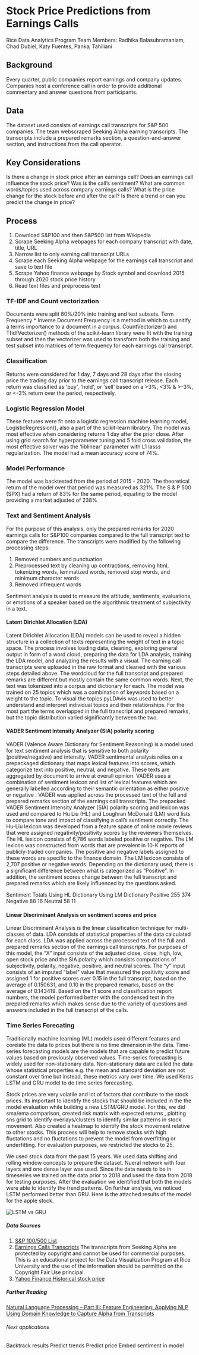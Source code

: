 # Stock Price Predictions from Earnings Calls

Rice Data Analytics Program
Team Members: Radhika Balasubramaniam, Chad Dubiel, Katy Fuentes, Pankaj Tahiliani

## Background 
Every quarter, public companies report earnings and company updates. Companies host a conference call in order to provide additional commentary and answer questions from participants. 

## Data 
The dataset used consists of earnings call transcripts for S&P 500 companies.
The team webscraped Seeking Alpha earning transcripts. The transcripts include a prepared remarks section, a question-and-answer section, and instructions from the call operator. 

## Key Considerations 
Is there a change in stock price after an earnings call?
Does an earnings call influence the stock price?
Was is the call’s sentiment? What are common words/topics used across company earnings calls?
What is the price change for the stock before and after the call? Is there a trend or can you predict the change in price?

## Process 
1. Download S&P100 and then S&P500 list from Wikipedia
2. Scrape Seeking Alpha webpages for each company transcript with date, title, URL
3. Narrow list to only earning call transcript URLs 
4. Scrape each Seeking Alpha webpage for the earnings call transcript and save to text file
5. Scrape Yahoo finance webpage by Stock symbol and download 2015 through 2020 stock price history
6. Read text files and preprocess text


### TF-IDF and Count vectorization 
Documents were split 80%/20% into training and test subsets. Term Frequency * Inverse Document Frequency is a method in which to quanitify a terms importance to a document in a corpus. CountVectorizer() and TfidfVectorizer() methods of the scikit-learn library were fit with the training subset and then the vectorizer was used to transform both the training and test subset into matrices of term frequency for each earnings call transcript. 

### Classification
Returns were considered for 1 day, 7 days and 28 days after the closing price the trading day prior to the earnings call transcript release. Each return was classified as 'buy', 'hold', or 'sell' based on a >3%, <3% & >-3%, or <-3% return over the period, respectively. 

### Logistic Regression Model
These features were fit onto a logistic regression machine learning model, LogisticRegression(), also a part of the scikit-learn librabry. The model was most effective when considering returns 1 day after the prior close. After using grid search for hyperparameter tuning and 5 fold cross validation, the most effective solver was the 'liblinear' parameter with L1 lasss regularization. The model had a mean accuracy score of 74%. 

### Model Performance
The model was backtested from the period of 2015 - 2020. The theoretical return of the model over that period was measured as 321%. The S & P 500 (SPX) had a return of 83% for the same period, equating to the model providing a market adjusted of 238%

### Text and Sentiment Analysis
For the purpose of this analysis, only the prepared remarks for 2020 earnings calls for S&P100 companies compared to the full transcript text to compare the difference.
The transcripts were modified by the following processing steps: 

1. Removed numbers and punctuation
2. Preprocessed text by cleaning up contractions, removing html, tokenizing words, lemmatized words, removed stop words, and minimum character words
3. Removed infrequent words

Sentiment analysis is used to measure the attitude, sentiments, evaluations, or emotions of a speaker based on the algorithmic treatment of subjectivity in a text.


#### Latent Dirichlet Allocation (LDA)
Latent Dirichlet Allocation (LDA) models can be used to reveal a hidden structure in a collection of texts representing the weight of text in a topic space. The process involves loading data, cleaning, exploring general output in form of a word cloud, preparing the data for LDA analysis, training the LDA model, and analyzing the results with a visual. The earning call transcripts were uploaded in the raw format and cleaned with the various steps detailed above.  The wordcloud for the full transcript and prepared remarks are different but mostly contain the same common words. Next, the text was tokenized into a corpus and dictionary for each. The model was trained on 25 topics which was a combination of keywords based on a weight to the topic. To visual the topics pyLDAvis was used to better understand and interpret individual topics and their relationships.  For the most part the terms overlapped in the full transcript and prepared remarks, but the topic distribution varied significantly between the two.
	
#### VADER Sentiment Intensity Analyzer (SIA) polarity scoring 
VADER (Valence Aware Dictionary for Sentiment Reasoning) is a model used for text sentiment analysis that is sensitive to both polarity (positive/negative) and intensity. VADER sentimental analysis relies on a prepackaged dictionary that maps lexical features into scores, which categorize text into positive, neutral, and negative. These texts are aggregated by document to arrive at overall opinion. VADER uses a combination of sentiment lexicon and list of lexical features which are generally labelled according to their semantic orientation as either positive or negative .
VADER was applied across the processed text of the full and prepared remarks section of the earnings call transcripts. The prepacked VADER Sentiment Intensity Analyzer (SIA) polarity scoring and lexicon was used and compared to Hu Liu  (HL) and Loughran McDonald   (LM) word lists to compare tone and impact of classifying a call’s sentiment correctly.    The Hu-Liu lexicon was developed from a feature space of online movie reviews that were assigned negativity/positivity scores by the reviewers themselves. The HL lexicon consists of 6,786 words labeled positive or negative. The LM lexicon was constructed from words that are prevalent in 10-K reports of publicly-traded companies. The positive and negative labels assigned to these words are specific to the finance domain. The LM lexicon consists of 2,707 positive or negative words. Depending on the dictionary used, there is a significant difference between what is categorized as “Positive”. In addition, the sentiment scores change between the full transcript and prepared remarks which are likely influenced by the questions asked.

Sentiment Totals	Using HL Dictionary	Using LM Dictionary
Positive 		255			374
Negative		88			16
Neutral			58			11


#### Linear Discriminant Analysis on sentiment scores and price
Linear Discriminant Analysis is the linear classification technique for multi-classes of data. LDA consists of statistical properties of the data calculated for each class. LDA was applied across the processed text of the full and prepared remarks section of the earnings call transcripts. For purposes of this model, the “X” input consists of the adjusted close, close, high, low, open stock price and the SIA polarity which consists computations of subjectivity, polarity, negative, positive, and neutral scores. The “y” input consists of an imputed “label” value that measured the positivity score and assigned 1 for positive scores over 0.15 in the full transcript, based on the average of 0.150631, and 0.10 in the prepared remarks, based on the average of 0.143419. Based on the f1 score and classification report numbers, the model performed better with the condensed text in the prepared remarks which makes sense due to the variety of questions and answers included in the full transcript of the calls.


### Time Series Forecating
Traditionally  machine learning (ML) models used different features and corelate the data to prices but there is no time dimension in the data.
Time-series forecasting models are the models that are capable to predict future values based on previously observed values. Time-series forecasting is widely used for non-stationary data. Non-stationary data are called the data whose statistical properties e.g. the mean and standard deviation are not constant over time but instead, these metrics vary over time. We used Keras LSTM and GRU model to do time series forecasting. 

Stock prices are very volatile and lot of factors that contribute to the stock prices. Its important to identify the stocks that should be included in the the model evaluation while building a new LSTM/GRU model. For this, we did sma/ema comparison, created risk matrix with expected returns , plotting sns grid to identify overlays/clusters to identify similar patterns in stock movement. Also created a heatmap to identify the stock movement relative to other stocks. This process will help to remove stocks with high fluctations and no fluctations to prevent the model from overfitting or underfitting. For evaluation purposes, we restricted the stocks to 25. 

We used stock data from the past 15 years. We used data shifting and rolling window concepts to prepare the dataset. Nueral network with four layers and one dense layer was used. Since the data needs to be in timeseries we trained on the data prior to 2018 and used the data from 2018 for testing purposes. After the evaluation we identified that both the models were able to identify the trend patterns. On furthur analysis, we noticed LSTM performed better than GRU. Here is the attached results of the model for the apple stock.

![LSTM vs GRU](Earnings-Calls-NLP/static/images/lstm.jpg)


##### Data Sources

1. [S&P 100/500 List](https://en.wikipedia.org/wiki/List_of_stock_exchanges) 
2. [Earnings Calls Transcripts](https://seekingalpha.com/earnings/earnings-call-transcripts) 
The transcripts from Seeking Alpha are protected by copyright and cannot be used for commercial purposes. This is an educational project for the Data Visualization Program at Rice University and the use of the information should be permitted on the Copyright Fair Use principal.
3. [Yahoo Finance Historical stock price](https://sg.finance.yahoo.com/)

##### Further Reading
[Natural Language Processing – Part III: Feature Engineering: Applying NLP Using Domain Knowledge to Capture Alpha from Transcripts](https://www.spglobal.com/marketintelligence/en/documents/nlp-iii-final-013020-10a.pdf)


###### Next applications
Backtrack results
Predict trends
Predict price
Embed sentiment in model



